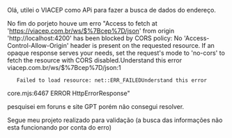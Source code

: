Olá, 
utilei o VIACEP como APi para fazer a busca de dados do endereço.

No fim do porjeto houve um erro "Access to fetch at 'https://viacep.com.br/ws/$%7Bcep%7D/json' from origin 'http://localhost:4200' has been blocked by CORS policy: No 'Access-Control-Allow-Origin' header is present on the requested resource. If an opaque response serves your needs, set the request's mode to 'no-cors' to fetch the resource with CORS disabled.Understand this error
viacep.com.br/ws/$%7Bcep%7D/json:1 
        
        
       Failed to load resource: net::ERR_FAILEDUnderstand this error
core.mjs:6467 ERROR HttpErrorResponse"

pesquisei em foruns e site GPT porém não consegui resolver.

Segue meu projeto realizado para validação (a busca das informações não esta funcionando por conta do erro)
